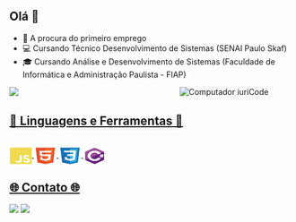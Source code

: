 ## Olá 👋

- 💼 A procura do primeiro emprego
- 💻 Cursando Técnico Desenvolvimento de Sistemas (SENAI Paulo Skaf)
- 🎓 Cursando Análise e Desenvolvimento de Sistemas (Faculdade de Informática e Administração Paulista - FIAP)



<div>
<a href="https://github.com/kauameloo">
<img loading="lazy" height="180em" src="https://github-readme-stats.vercel.app/api/top-langs/?username=kauameloo&layout=compact&langs_count=7&theme=dracula"/>
<img src="https://raw.githubusercontent.com/MicaelliMedeiros/micaellimedeiros/master/image/computer-illustration.png" min-width="200px" max-width="200px" width="200px" align="right" alt="Computador iuriCode">
</div>

<div>
   <h2>🔧 Linguagens e Ferramentas 🔧</h2>
<div style="display: inline_block"><br>
  <img align="center" alt="Js" height="30" width="40" src="https://raw.githubusercontent.com/devicons/devicon/master/icons/javascript/javascript-plain.svg">
  <img align="center" alt="HTML" height="30" width="40" src="https://raw.githubusercontent.com/devicons/devicon/master/icons/html5/html5-original.svg">
  <img align="center" alt="CSS" height="30" width="40" src="https://raw.githubusercontent.com/devicons/devicon/master/icons/css3/css3-original.svg">
  <img align="center" alt="Csharp" height="30" width="40" src="https://raw.githubusercontent.com/devicons/devicon/master/icons/csharp/csharp-original.svg">
</div>
  </div>
  
<div> 
   <h2>🌐 Contato 🌐</h2> 
  <a href="https://www.linkedin.com/in/kaua-rodrigues-73761024a" target="_blank"><img src="https://img.shields.io/badge/-LinkedIn-%230077B5?style=for-the-badge&logo=linkedin&logoColor=white" target="_blank"></a> 
    <a href="https://www.instagram.com/kauamelooo/" target="_blank"><img src="https://img.shields.io/badge/-Instagram-%23E4405F?style=for-the-badge&logo=instagram&logoColor=white" target="_blank"></a>
</div>
